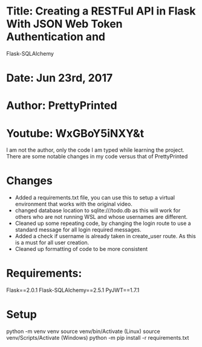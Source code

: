 # Title: Creating a RESTFul API in Flask With JSON Web Token Authentication and 
Flask-SQLAlchemy
# Date: Jun 23rd, 2017
# Author: PrettyPrinted
# Youtube: WxGBoY5iNXY&t

I am not the author, only the code I am typed while learning the project. There 
are some notable changes in my code versus that of PrettyPrinted

# Changes
* Added a requirements.txt file, you can use this to setup a virtual environment 
that works with the original video.
* changed database location to sqlite:///todo.db as this will work for others 
who are not running WSL and whose usernames are different.
* Cleaned up some repeating code, by changing the login route to use a standard 
message for all login required messages.
* Added a check if username is already taken in create_user route. As this is a 
must for all user creation.
* Cleaned up formatting of code to be more consistent

# Requirements:
Flask==2.0.1
Flask-SQLAlchemy==2.5.1
PyJWT==1.7.1

# Setup
python -m venv venv
source venv/bin/Activate (Linux)
source venv/Scripts/Activate (Windows)
python -m pip install -r requirements.txt